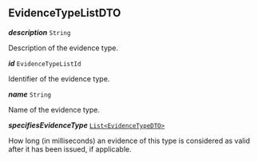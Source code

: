 

## EvidenceTypeListDTO

  
<article>

***description*** `String` 

Description of the evidence type.

</article>
<article>

***id*** `EvidenceTypeListId` 

Identifier of the evidence type.

</article>
<article>

***name*** `String` 

Name of the evidence type.

</article>
<article>

***specifiesEvidenceType*** [`List<EvidenceTypeDTO>`](#evidencetypedto) 

How long (in milliseconds) an evidence of this type is considered as valid after it has been issued, if applicable.

</article>

